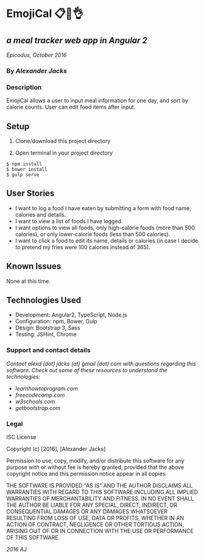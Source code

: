 # EmojiCal :clipboard::cookie::ok_hand:
## _a meal tracker web app in Angular 2_
_Epicodus, October 2016_
### By _Alexander Jacks_

### Description
EmojiCal allows a user to input meal information for one day, and sort by calorie counts. User can edit food items after input.

## Setup
1. Clone/download this project directory

2. Open terminal in your project directory
```
$ npm install
$ bower install
$ gulp serve
```

## User Stories
- I want to log a food I have eaten by submitting a form with food name, calories and details.
- I want to view a list of foods I have logged.
- I want options to view all foods, only high-calorie foods (more than 500 calories), or only lower-calorie foods (less than 500 calories).
- I want to click a food to edit its name, details or calories (in case I decide to pretend my fries were 100 calories instead of 365).


## Known Issues
None at this time.


## Technologies Used
- Development: Angular2, TypeScript, Node.js
- Configuration: npm, Bower, Gulp
- Design: Bootstrap 3, Sass
- Testing: JSHint, Chrome

### Support and contact details
_Contact alexd (dot) jacks (at) gmail (dot) com with questions regarding this software.
Check out some of these resources to understand the technologies:_
- _learnhowtoprogram.com_
- _freecodecamp.com_
- _w3schools.com_
- _getbootstrap.com_

### Legal
ISC License

Copyright (c) [2016], [Alexander Jacks]

Permission to use, copy, modify, and/or distribute this software for any purpose with or without fee is hereby granted, provided that the above copyright notice and this permission notice appear in all copies.

THE SOFTWARE IS PROVIDED "AS IS" AND THE AUTHOR DISCLAIMS ALL WARRANTIES WITH REGARD TO THIS SOFTWARE INCLUDING ALL IMPLIED WARRANTIES OF MERCHANTABILITY AND FITNESS. IN NO EVENT SHALL THE AUTHOR BE LIABLE FOR ANY SPECIAL, DIRECT, INDIRECT, OR CONSEQUENTIAL DAMAGES OR ANY DAMAGES WHATSOEVER RESULTING FROM LOSS OF USE, DATA OR PROFITS, WHETHER IN AN ACTION OF CONTRACT, NEGLIGENCE OR OTHER TORTIOUS ACTION, ARISING OUT OF OR IN CONNECTION WITH THE USE OR PERFORMANCE OF THIS SOFTWARE.

*2016 AJ*
